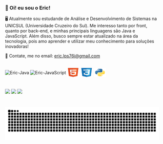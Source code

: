 ### 👋 Oi! eu sou o Eric!

🖥️ Atualmente sou estudande de Análise e Desenvolvimento de Sistemas na UNICSUL (Universidade Cruzeiro do Sul). Me interesso tanto por front, quanto por back-end, e minhas principais linguagens são Java e JavaScript. Além disso, busco sempre estar atualizado na área da tecnologia, pois amo aprender e utilizar meu conhecimento para soluções inovadoras!

📧 Contate, me no email: eric.lps76i@gmail.com

<div style="display: inline_block"><br>
  <img align="center" alt="Eric-Java" height="30" width="40" src="https://cdn.jsdelivr.net/gh/devicons/devicon@latest/icons/java/java-original.svg">
  <img align="center" alt="Eric-JavaScript" height="30" width="40" src="https://cdn.jsdelivr.net/gh/devicons/devicon@latest/icons/javascript/javascript-original.svg">    
  <img align="center" alt="Eric-HTML" height="30" width="40" src="https://raw.githubusercontent.com/devicons/devicon/master/icons/html5/html5-original.svg">
  <img align="center" alt="Eric-CSS" height="30" width="40" src="https://raw.githubusercontent.com/devicons/devicon/master/icons/css3/css3-original.svg">
  <img align="center" alt="Eric-Python" height="30" width="40" src="https://raw.githubusercontent.com/devicons/devicon/master/icons/python/python-original.svg">    

</div>
  
  #
 
<div> 
  <a href="https://www.instagram.com/offeric.skt/" target="_blank"><img src="https://img.shields.io/badge/-Instagram-%23E4405F?style=for-the-badge&logo=instagram&logoColor=white" target="_blank"></a>
  <a href = "mailto:eric.lps76i@gmail.com"><img src="https://img.shields.io/badge/-Gmail-%23333?style=for-the-badge&logo=gmail&logoColor=white" target="_blank"></a>
  <a href="https://www.linkedin.com/in/eric-lopes1" target="_blank"><img src="https://img.shields.io/badge/-LinkedIn-%230077B5?style=for-the-badge&logo=linkedin&logoColor=white" target="_blank"></a> 
</div>

#

<picture align="center">
  <source media="(prefers-color-scheme: dark)" srcset="https://raw.githubusercontent.com/EricLps/EricLps/output/github-contribution-grid-snake-dark.svg">
  <source media="(prefers-color-scheme: light)" srcset="https://raw.githubusercontent.com/EricLps/EricLps/output/github-contribution-grid-snake-dark.svg">
  <img align="center" alt="github contribution grid snake animation" src="https://raw.githubusercontent.com/EricLps/EricLps/output/github-contribution-grid-snake.svg">
</picture>
